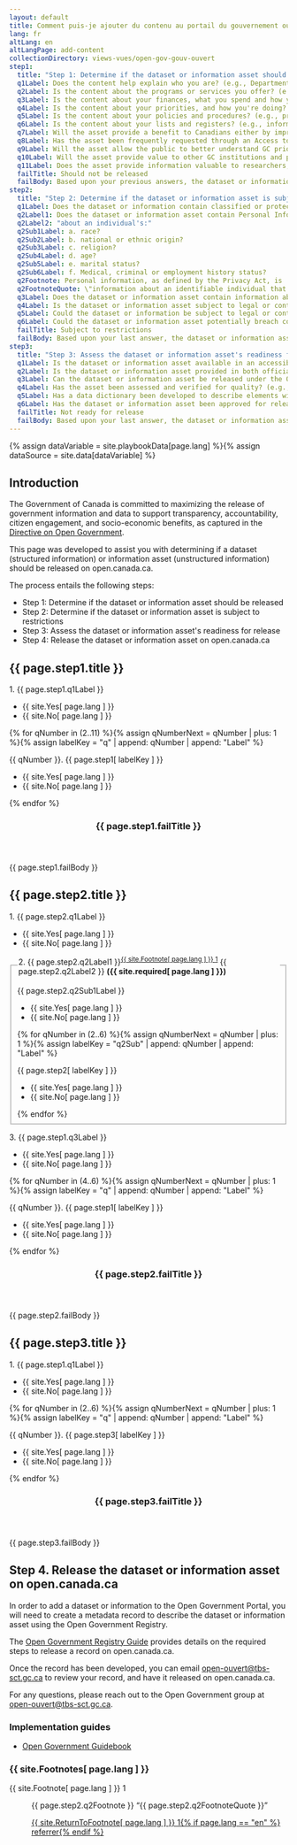 ```yaml
---
layout: default
title: Comment puis-je ajouter du contenu au portail du gouvernement ouvert - ouvert.canada.ca? (ébauche)
lang: fr
altLang: en
altLangPage: add-content
collectionDirectory: views-vues/open-gov-gouv-ouvert
step1:
  title: "Step 1: Determine if the dataset or information asset should be released"
  q1Label: Does the content help explain who you are? (e.g., Departmental/agency information, location(s) and contacts, constitutional and legal governance)
  q2Label: Is the content about the programs or services you offer? (e.g., description of services offered, including advice and guidance, publications, administrative data, transactions, grants and contributions and media releases)
  q3Label: Is the content about your finances, what you spend and how you spend it? (e.g., projected and actual income and expenditures, tendering, procurement and contracts, travel and hospitality, position reclassifications, annual report of Minister's office expenses)
  q4Label: Is the content about your priorities, and how you're doing? (e.g., strategy and performance information, assessments and reviews, Ministerial mandate letters, reports tabled in Parliament)
  q5Label: Is the content about your policies and procedures? (e.g., protocols for delivering your functions and responsiblities, policy proposals and announcements, decision-making processes and consultations)
  q6Label: Is the content about your lists and registers? (e.g., information held in registers required by legislation and others lists and registers relating to your functions, summaries of complete Access to Information requests, etc.)
  q7Label: Will the asset provide a benefit to Canadians either by improving services or allowing for innovation and economic growth?
  q8Label: Has the asset been frequently requested through an Access to Information request?
  q9Label: Will the asset allow the public to better understand GC priorities and commitments?
  q10Label: Will the asset provide value to other GC institutions and provide more effective services?
  q11Label: Does the asset provide information valuable to researchers, students, academics, or interested citizens?
  failTitle: Should not be released
  failBody: Based upon your previous answers, the dataset or information asset should not be released.
step2:
  title: "Step 2: Determine if the dataset or information asset is subject to restrictions"
  q1Label: Does the dataset or information contain classified or protected information?
  q2Label1: Does the dataset or information asset contain Personal Information
  q2Label2: "about an individual's:"
  q2Sub1Label: a. race?
  q2Sub2Label: b. national or ethnic origin?
  q2Sub3Label: c. religion?
  q2Sub4Label: d. age?
  q2Sub5Label: e. marital status?
  q2Sub6Label: f. Medical, criminal or employment history status?
  q2Footnote: Personal information, as defined by the Privacy Act, is 
  q2FootnoteQuote: \"information about an identifiable individual that is recorded in any form\"
  q3Label: Does the dataset or information asset contain information about vulnerable or targeted individuals? (e.g., information related to policing activities or prison guards)
  q4Label: Is the dataset or information asset subject to legal or contractual agreements that prevent it from being released? (e.g., commercial licenses, non-disclosure agreements of vendor limitations)
  q5Label: Could the dataset or information be subject to legal or contractual agreements that prevent if rom being released? (e.g., commercial licenses, non-disclosure agreements of vendor limitations)
  q6Label: Could the dataset or information asset potentially breach confidentiality if its release impairs the government's ability to make decisions? (e.g., court rulings or negotiations such as collective bargaining or international trade agreements)
  failTitle: Subject to restrictions
  failBody: Based upon your last answer, the dataset or information asset is subject to restrictions so should not be released.
step3:
  title: "Step 3: Assess the dataset or information asset's readiness for release"
  q1Label: Is the dataset or information asset available in an accessible format, that meets the Standard on Web Accessibility (e.g., CSV, XML, HTML, PDF/UA)
  q2Label: Is the dataset or information asset provided in both official languages?
  q3Label: Can the dataset or information asset be released under the Open Government Licence?
  q4Label: Has the asset been assessed and verified for quality? (e.g., completeness, accuracy, timeliness, consistency)
  q5Label: Has a data dictionary been developed to describe elements within the dataset?
  q6Label: Has the dataset or information asset been approved for release to the publiv by the CIO / IMSO?
  failTitle: Not ready for release
  failBody: Based upon your last answer, the dataset or information asset is not ready for release.
---
```

{% assign dataVariable = site.playbookData[page.lang] %}{%
assign dataSource = site.data[dataVariable] %}

<section>

## Introduction

The Government of Canada is committed to maximizing the release of government information and data to support transparency, accountability, citizen engagement, and socio-economic benefits, as captured in the [Directive on Open Government](https://www.tbs-sct.gc.ca/pol/doc-eng.aspx?id=28108).

This page was developed to assist you with determining if a dataset (structured information) or information asset (unstructured information) should be released on open.canada.ca.

The process entails the following steps:

- Step 1: Determine if the dataset or information asset should be released
- Step 2: Determine if the dataset or information asset is subject to restrictions
- Step 3: Assess the dataset or information asset's readiness for release
- Step 4: Release the dataset or information asset on open.canada.ca

</section>

<div class="wb-frmvld">
<form action="#" method="post">
<section id="step-1-section">

## {{ page.step1.title }}

<!-- Question 1 -->
<div id="step1-q1" class="wb-fieldflow" data-wb-fieldflow='{ "renderas": "radio", "inline": true, "noForm": true, "base": { "live": true } }'>
<p>1. {{ page.step1.q1Label }}</p>
<ul>
<li data-wb-fieldflow='[
  { "action": "addClass", "source": "#step1-fail", "class": "hidden" },
  { "action": "removeClass", "source": "#step2-3-4-wrapper", "class": "hidden" }
]'>{{ site.Yes[ page.lang ] }}</li>
<li data-wb-fieldflow='[
  { "action": "addClass", "source": "#step2-3-4-wrapper", "class": "hidden" },
  { "action": "append", "source": "#step1-q2" }
]'>{{ site.No[ page.lang ] }}</li>
</ul>
</div>

{% for qNumber in (2..11) %}{%
  assign qNumberNext = qNumber | plus: 1 %}{%
  assign labelKey = "q" | append: qNumber | append: "Label" %}
<!-- Question {{ qNumber }} -->
<div id="step1-q{{ qNumber }}" class="hidden wb-fieldflow-sub" data-wb-fieldflow='{ "renderas":"radio", "inline": true }'>
<p>{{ qNumber }}. {{ page.step1[ labelKey ] }}</p>
<ul>
<li data-wb-fieldflow='[
  { "action": "addClass", "source": "#step1-fail", "class": "hidden" },
  { "action": "removeClass", "source": "#step2-3-4-wrapper", "class": "hidden" }
]'>{{ site.Yes[ page.lang ] }}</li>
<li data-wb-fieldflow='[
  { "action": "addClass", "source": "#step2-3-4-wrapper", "class": "hidden" },{%
  if qNumber == 11 %}
  { "action": "removeClass", "source": "#step1-fail", "class": "hidden" }{%
  else %}
  { "action": "append", "source": "#step1-q{{ qNumberNext }}" }{%
  endif %}
]'>{{ site.No[ page.lang ] }}</li>
</ul>
</div>
{% endfor %}

<div id="step1-fail" class="panel panel-danger hidden">
<header class="panel-heading">
<h3 class="panel-title">{{ page.step1.failTitle }}</h3>
</header>
<div class="panel-body">
<p>{{ page.step1.failBody }}</p>
</div>
</div>

</section>

<div id="step2-3-4-wrapper" class="hidden">

<section id="step2-section">

## {{ page.step2.title }}

<!-- Question 1 -->
<div id="step2-q1" class="wb-fieldflow" data-wb-fieldflow='{ "renderas": "radio", "inline": true, "noForm": true, "base": { "live": true } }'>
<p>1. {{ page.step2.q1Label }}</p>
<ul>
<li data-wb-fieldflow='[
  { "action": "removeClass", "source": "#step2-fail", "class": "hidden" },
  { "action": "addClass", "source": "#step2-q2-fieldset, #footnotes-aside, #step2-q3-4-5-6-wrapper, #step3-4-wrapper", "class": "hidden" }
]'>{{ site.Yes[ page.lang ] }}</li>
<li data-wb-fieldflow='[
  { "action": "addClass", "source": "#step2-fail", "class": "hidden" },
  { "action": "removeClass", "source": "#step2-q2-fieldset, #footnotes-aside", "class": "hidden" }
]'>{{ site.No[ page.lang ] }}</li>
</ul>
</div>

<!-- Question 2 -->
<fieldset id="step2-q2-fieldset" class="hidden">
<legend class="mrgn-bttm-0 h5 required">2. {{ page.step2.q2Label1 }}<sup id="fn1-rf"><a class="fn-lnk" href="#fn1"><span class="wb-inv">{{ site.Footnote[ page.lang ] }} </span>1</a></sup> {{ page.step2.q2Label2 }} <strong class="required">({{ site.required[ page.lang ] }})</strong></legend>
<div class="clearfix"></div>

<div id="step2-q2Sub1" class="wb-fieldflow" data-wb-fieldflow='{ "renderas": "radio", "inline": true, "noForm": true, "base": { "live": true } }'>
<p>{{ page.step2.q2Sub1Label }}</p>
<ul>
<li data-wb-fieldflow='[
  { "action": "removeClass", "source": "#step2-fail", "class": "hidden" },
  { "action": "addClass", "source": "#step2-q3-4-5-6-wrapper, #step3-4-wrapper", "class": "hidden" }
]'>{{ site.Yes[ page.lang ] }}</li>
<li data-wb-fieldflow='[
  { "action": "addClass", "source": "#step2-fail", "class": "hidden" },
  { "action": "append", "source": "#step2-q2Sub2" }
]'>{{ site.No[ page.lang ] }}</li>
</ul>
</div>

{% for qNumber in (2..6) %}{%
  assign qNumberNext = qNumber | plus: 1 %}{%
  assign labelKey = "q2Sub" | append: qNumber | append: "Label" %}
<!-- Question {{ qNumber }} -->
<div id="step2-q2Sub{{ qNumber }}" class="hidden wb-fieldflow-sub" data-wb-fieldflow='{ "renderas":"radio", "inline": true }'>
<p>{{ page.step2[ labelKey ] }}</p>
<ul>
<li data-wb-fieldflow='[
  { "action": "removeClass", "source": "#step2-fail", "class": "hidden" },
  { "action": "addClass", "source": "#step2-q3-4-5-6-wrapper, #step3-4-wrapper", "class": "hidden" }
]'>{{ site.Yes[ page.lang ] }}</li>
<li data-wb-fieldflow='[
  { "action": "addClass", "source": "#step2-fail", "class": "hidden" },{%
  if qNumber == 6 %}
  { "action": "removeClass", "source": "#step2-q3-4-5-6-wrapper", "class": "hidden" }{%
  else %}
  { "action": "append", "source": "#step2-q2Sub{{ qNumberNext }}" }{%
  endif %}
]'>{{ site.No[ page.lang ] }}</li>
</ul>
</div>
{% endfor %}

</fieldset>

<div id="step2-q3-4-5-6-wrapper" class="hidden">
<!-- Question 3 -->
<div id="step2-q3" class="wb-fieldflow" data-wb-fieldflow='{ "renderas": "radio", "inline": true, "noForm": true, "base": { "live": true } }'>
<p>3. {{ page.step1.q3Label }}</p>
<ul>
<li data-wb-fieldflow='[
  { "action": "removeClass", "source": "#step2-fail", "class": "hidden" },
  { "action": "addClass", "source": "#step3-4-wrapper", "class": "hidden" }
]'>{{ site.Yes[ page.lang ] }}</li>
<li data-wb-fieldflow='[
  { "action": "addClass", "source": "#step2-fail", "class": "hidden" },
  { "action": "append", "source": "#step2-q4" }
]'>{{ site.No[ page.lang ] }}</li>
</ul>
</div>

{% for qNumber in (4..6) %}{%
  assign qNumberNext = qNumber | plus: 1 %}{%
  assign labelKey = "q" | append: qNumber | append: "Label" %}
<!-- Question {{ qNumber }} -->
<div id="step2-q{{ qNumber }}" class="hidden wb-fieldflow-sub" data-wb-fieldflow='{ "renderas":"radio", "inline": true }'>
<p>{{ qNumber }}. {{ page.step1[ labelKey ] }}</p>
<ul>
<li data-wb-fieldflow='[
  { "action": "removeClass", "source": "#step2-fail", "class": "hidden" },
  { "action": "addClass", "source": "#step3-4-wrapper", "class": "hidden" }
]'>{{ site.Yes[ page.lang ] }}</li>
<li data-wb-fieldflow='[
  { "action": "addClass", "source": "#step2-fail", "class": "hidden" },{%
  if qNumber == 6 %}
  { "action": "removeClass", "source": "#step3-4-wrapper", "class": "hidden" }{%
  else %}
  { "action": "append", "source": "#step2-q{{ qNumberNext }}" }{%
  endif %}
]'>{{ site.No[ page.lang ] }}</li>
</ul>
</div>
{% endfor %}

</div>

<div id="step2-fail" class="panel panel-danger hidden">
<header class="panel-heading">
<h3 class="panel-title">{{ page.step2.failTitle }}</h3>
</header>
<div class="panel-body">
<p>{{ page.step2.failBody }}</p>
</div>
</div>

</section>

<div id="step3-4-wrapper" class="hidden">

<section id="step-3-section">

## {{ page.step3.title }}

<!-- Question 1 -->
<div id="step3-q1" class="wb-fieldflow" data-wb-fieldflow='{ "renderas": "radio", "inline": true, "noForm": true, "base": { "live": true } }'>
<p>1. {{ page.step1.q1Label }}</p>
<ul>
<li data-wb-fieldflow='[
  { "action": "addClass", "source": "#step3-fail", "class": "hidden" },
  { "action": "append", "source": "#step3-q2" }
]'>{{ site.Yes[ page.lang ] }}</li>
<li data-wb-fieldflow='[
  { "action": "removeClass", "source": "#step3-fail", "class": "hidden" },
  { "action": "addClass", "source": "#step4-section", "class": "hidden" }
]'>{{ site.No[ page.lang ] }}</li>
</ul>
</div>

{% for qNumber in (2..6) %}{%
  assign qNumberNext = qNumber | plus: 1 %}{%
  assign labelKey = "q" | append: qNumber | append: "Label" %}
<!-- Question {{ qNumber }} -->
<div id="step3-q{{ qNumber }}" class="hidden wb-fieldflow-sub" data-wb-fieldflow='{ "renderas":"radio", "inline": true }'>
<p>{{ qNumber }}. {{ page.step3[ labelKey ] }}</p>
<ul>
<li data-wb-fieldflow='[
  { "action": "addClass", "source": "#step3-fail", "class": "hidden" },{%
  if qNumber == 6 %}
  { "action": "removeClass", "source": "#step4-section", "class": "hidden" }{%
  else %}
  { "action": "append", "source": "#step3-q{{ qNumberNext }}" }{%
  endif %}
]'>{{ site.Yes[ page.lang ] }}</li>
<li data-wb-fieldflow='[
  { "action": "removeClass", "source": "#step3-fail", "class": "hidden" },
  { "action": "addClass", "source": "#step4-section", "class": "hidden" }
]'>{{ site.No[ page.lang ] }}</li>
</ul>
</div>
{% endfor %}

<div id="step3-fail" class="panel panel-danger hidden">
<header class="panel-heading">
<h3 class="panel-title">{{ page.step3.failTitle }}</h3>
</header>
<div class="panel-body">
<p>{{ page.step3.failBody }}</p>
</div>
</div>

</section>

<section id="step4-section" class="hidden">

## Step 4. Release the dataset or information asset on open.canada.ca

In order to add a dataset or information to the Open Government Portal, you will need to create a metadata record to describe the dataset or information asset using the Open Government Registry.

The [Open Government Registry Guide](https://open.canada.ca/ckan/en/dataset/c2529700-2728-5c39-9107-1102e9cfb7bb) provides details on the required steps to release a record on open.canada.ca.

Once the record has been developed, you can email open-ouvert@tbs-sct.gc.ca to review your record, and have it released on open.canada.ca.

For any questions, please reach out to the Open Government group at open-ouvert@tbs-sct.gc.ca.

<section>

### Implementation guides

- [Open Government Guidebook](https://open.canada.ca/ckan/en/dataset/9eaa6d0e-4b8c-5241-acf7-c6885294b8c1)

</section>

</section>

</div>

<aside id="footnotes-aside" class="wb-fnote hidden" role="note">
<h3 id="fn">{{ site.Footnotes[ page.lang ] }}</h3>
<dl>
<dt>{{ site.Footnote[ page.lang ] }} 1</dt>
<dd id="fn1">
<p>{{ page.step2.q2Footnote }} <q cite="http://laws-lois.justice.gc.ca/{% if page.lang == "en" %}eng{% else %}fra{% endif %}/lois/P-21/page-1.html#h-3">{{ page.step2.q2FootnoteQuote }}</q></p>
<p class="fn-rtn"><a href="#fn1-rf"><span class="wb-inv">{{ site.ReturnToFootnote[ page.lang ] }} </span>1{% if page.lang == "en" %}<span class="wb-inv"> referrer</span>{% endif %}</a></p>
</dd>
</dl>
</aside>

</div>

</form>
</div>
